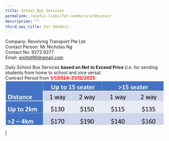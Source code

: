 ```yaml
---
title: School Bus Services
permalink: /useful-links/for-vendors/schbussvc/
description: ""
third_nav_title: For Vendors
---
```

Company: Revolving Transport Pte Ltd<br>
Contact Person: Mr Nicholas Ng<br>
Contact No: 9273 9277<br>
Email: emltpt96@gmail.com

Daily School Bus Services **based on Not to Exceed Price** (i.e. for sending students from home to school and vice versa)<br>
Contract Period from <b><font color="#ff0000">1/1/2024-31/12/2025</font></b>
![](/images/schbuscost.jpg)

|